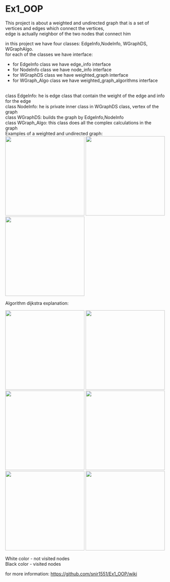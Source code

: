 # Ex1_OOP

This project is about a weighted and undirected graph that is a set of vertices and edges which connect the vertices, 
<br>
edge is actually neighbor of the two nodes that connect him

in this project we have four classes: EdgeInfo,NodeInfo, WGraphDS, WGraphAlgo.
<br>
for each of the classes we have interface:
- for EdgeInfo class we have edge_info interface
- for NodeInfo class we have node_info interface
- for WGraphDS class we have weighted_graph interface
- for WGraph_Algo class we have weighted_graph_algorithms interface
<br>
class EdgeInfo: he is edge class that contain the weight of the edge and info for the edge
<br>
class NodeInfo: he is private inner class in WGraphDS class, vertex of the graph
<br>
class WGraphDS: builds the graph by EdgeInfo,NodeInfo
<br>
class WGraph_Algo: this class does all the complex calculations in the graph
<br>
Examples of a weighted and undirected graph:

<img src="https://github.com/snir1551/Ex1_OOP/blob/master/pictures/graph1.png"  width="250"> 

<img src="https://github.com/snir1551/Ex1_OOP/blob/master/pictures/graph2.png"  width="250">

<img src="https://github.com/snir1551/Ex1_OOP/blob/master/pictures/graph3.png"  width="250">



Algorithm dijkstra explanation:

<img src="https://github.com/snir1551/Ex1_OOP/blob/master/pictures/dijkstra1.png"  width="250">  <img        src="https://github.com/snir1551/Ex1_OOP/blob/master/pictures/dijkstra2.png"  width="250"> <img src="https://github.com/snir1551/Ex1_OOP/blob/master/pictures/dijkstra3.png"  width="250">  <img src="https://github.com/snir1551/Ex1_OOP/blob/master/pictures/dijkstra4.png"  width="250">  <img src="https://github.com/snir1551/Ex1_OOP/blob/master/pictures/dijkstra5.png"  width="250">  <img src="https://github.com/snir1551/Ex1_OOP/blob/master/pictures/dijkstra6.png"  width="250"> 

White color - not visited nodes<br>
Black color - visited nodes<br>

for more information: https://github.com/snir1551/Ex1_OOP/wiki
